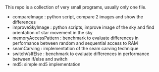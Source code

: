This repo is a collection of very small programs, usually only one file.

* compareImage : python script, compare 2 images and show the differences
* improveSkyImage : python scripts, improve image of the sky and find orientation of star movement in the sky
* memoryAccessPattern : benchmark to evaluate differences in performance between random and sequential access to RAM
* seamCarving : implementation of the seam carving technique
* switchVsIfElse : benchmark to evaluate differences in performance between if/else and switch
* md5: simple md5 implementation

